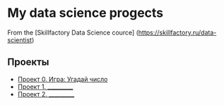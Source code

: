 # My data science progects
From the [Skillfactory Data Science cource] (https://skillfactory.ru/data-scientist)

## Проекты

* [Проект 0. Игра: Угадай число](https://github.com/UdTatyana/SF-Data-Science/tree/main/project_0)
* [Проект 1. _________](___)
* [Проект 2. _________](___)
